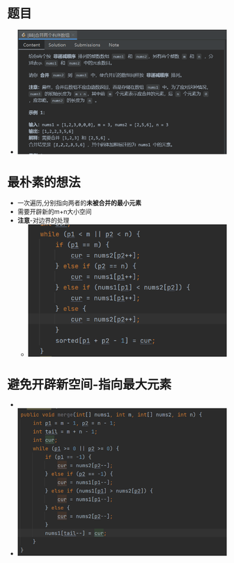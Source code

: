 # 题目
- ![](attachments/Pasted%20image%2020230219172814.png)
# 最朴素的想法
- 一次遍历,分别指向两者的**未被合并的最小元素**
- 需要开辟新的m+n大小空间
- **注意**-对边界的处理
	- ![400](attachments/Pasted%20image%2020230219175118.png)
# 避免开辟新空间-指向最大元素
- 
- ![](attachments/Pasted%20image%2020230219174844.png)